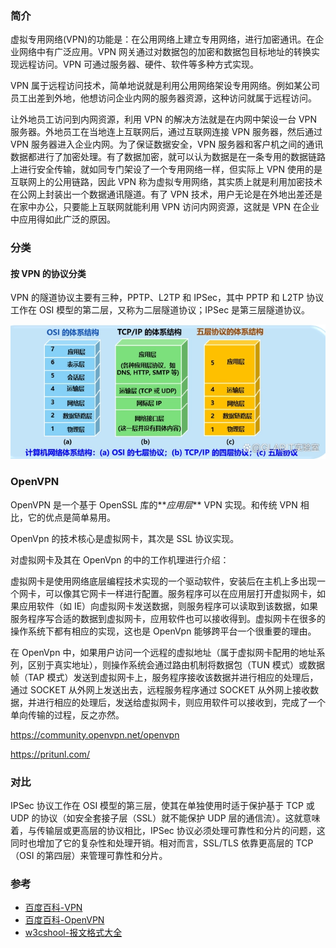 ### 简介

虚拟专用网络(VPN)的功能是：在公用网络上建立专用网络，进行加密通讯。在企业网络中有广泛应用。VPN 网关通过对数据包的加密和数据包目标地址的转换实现远程访问。VPN 可通过服务器、硬件、软件等多种方式实现。

VPN 属于远程访问技术，简单地说就是利用公用网络架设专用网络。例如某公司员工出差到外地，他想访问企业内网的服务器资源，这种访问就属于远程访问。

让外地员工访问到内网资源，利用 VPN 的解决方法就是在内网中架设一台 VPN 服务器。外地员工在当地连上互联网后，通过互联网连接 VPN 服务器，然后通过 VPN 服务器进入企业内网。为了保证数据安全，VPN 服务器和客户机之间的通讯数据都进行了加密处理。有了数据加密，就可以认为数据是在一条专用的数据链路上进行安全传输，就如同专门架设了一个专用网络一样，但实际上 VPN 使用的是互联网上的公用链路，因此 VPN 称为虚拟专用网络，其实质上就是利用加密技术在公网上封装出一个数据通讯隧道。有了 VPN 技术，用户无论是在外地出差还是在家中办公，只要能上互联网就能利用 VPN 访问内网资源，这就是 VPN 在企业中应用得如此广泛的原因。

### 分类

#### 按 VPN 的协议分类

VPN 的隧道协议主要有三种，PPTP、L2TP 和 IPSec，其中 PPTP 和 L2TP 协议工作在 OSI 模型的第二层，又称为二层隧道协议；IPSec 是第三层隧道协议。

![OSI 模型](./images/osi.webp)

### OpenVPN

OpenVPN 是一个基于 OpenSSL 库的**_应用层_** VPN 实现。和传统 VPN 相比，它的优点是简单易用。

OpenVpn 的技术核心是虚拟网卡，其次是 SSL 协议实现。

对虚拟网卡及其在 OpenVpn 的中的工作机理进行介绍：

虚拟网卡是使用网络底层编程技术实现的一个驱动软件，安装后在主机上多出现一个网卡，可以像其它网卡一样进行配置。服务程序可以在应用层打开虚拟网卡，如果应用软件（如 IE）向虚拟网卡发送数据，则服务程序可以读取到该数据，如果服务程序写合适的数据到虚拟网卡，应用软件也可以接收得到。虚拟网卡在很多的操作系统下都有相应的实现，这也是 OpenVpn 能够跨平台一个很重要的理由。

在 OpenVpn 中，如果用户访问一个远程的虚拟地址（属于虚拟网卡配用的地址系列，区别于真实地址），则操作系统会通过路由机制将数据包（TUN 模式）或数据帧（TAP 模式）发送到虚拟网卡上，服务程序接收该数据并进行相应的处理后，通过 SOCKET 从外网上发送出去，远程服务程序通过 SOCKET 从外网上接收数据，并进行相应的处理后，发送给虚拟网卡，则应用软件可以接收到，完成了一个单向传输的过程，反之亦然。

https://community.openvpn.net/openvpn

https://pritunl.com/

### 对比

IPSec 协议工作在 OSI 模型的第三层，使其在单独使用时适于保护基于 TCP 或 UDP 的协议（如安全套接子层（SSL）就不能保护 UDP 层的通信流）。这就意味着，与传输层或更高层的协议相比，IPSec 协议必须处理可靠性和分片的问题，这同时也增加了它的复杂性和处理开销。相对而言，SSL/TLS 依靠更高层的 TCP（OSI 的第四层）来管理可靠性和分片。

### 参考

- [百度百科-VPN](https://baike.baidu.com/item/%E8%99%9A%E6%8B%9F%E4%B8%93%E7%94%A8%E7%BD%91%E7%BB%9C/8747869?fromtitle=VPN&fromid=382304&fr=aladdin#reference-2)
- [百度百科-OpenVPN](https://baike.baidu.com/item/OpenVPN/10718662?fr=aladdin)
- [w3cshool-报文格式大全](https://www.w3cschool.cn/completemessageformat/)
